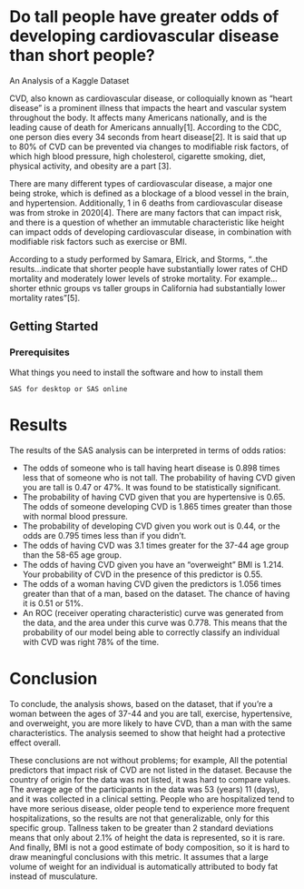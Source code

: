 # Do tall people have greater odds of developing cardiovascular disease than short people?


An Analysis of a Kaggle Dataset

CVD, also known as cardiovascular disease, or colloquially known as “heart disease” is a prominent illness that impacts the heart and vascular system throughout the body. It affects many Americans nationally, and is the leading cause of death for Americans annually[1]. 
According to the CDC, one person dies every 34 seconds from heart disease[2]. It is said that up to 80% of CVD can be prevented via changes to modifiable risk factors, of which high blood pressure, high cholesterol, cigarette smoking, diet, physical activity, and obesity are a part [3]. 

There are many different types of cardiovascular disease, a major one being stroke, which is defined as a blockage of a blood vessel in the brain, and hypertension. Additionally, 1 in 6 deaths from cardiovascular disease was from stroke in 2020[4].
There are many factors that can impact risk, and there is a question of whether an immutable characteristic like height can impact odds of developing cardiovascular disease, in combination with modifiable risk factors such as exercise or BMI. 

According to a study performed by Samara, Elrick, and Storms, “..the results…indicate that shorter people have substantially lower rates of CHD mortality and moderately lower levels of stroke mortality. For example…shorter ethnic groups vs taller groups in California had substantially lower mortality rates”[5]. 

## Getting Started

### Prerequisites

What things you need to install the software and how to install them

```
SAS for desktop or SAS online
```


# Results
The results of the SAS analysis can be interpreted in terms of odds ratios: 
 - The odds of someone who is tall having heart disease is 0.898 times less that of someone who is not tall. The probability of having CVD given you are tall is 0.47 or 47%. It was found to be statistically significant. 
 - The probability of having CVD given that you are hypertensive is 0.65. The odds of someone developing CVD is 1.865 times greater than those with normal blood pressure.
 - The probability of developing CVD given you work out is 0.44, or the odds are 0.795 times less than if you didn’t. 
 - The odds of having CVD was 3.1 times greater for the 37-44 age group than the 58-65 age group.
 - The odds of having CVD given you have an “overweight” BMI is 1.214. Your probability of CVD in the presence of this predictor is 0.55. 
 - The odds of a woman having CVD given the predictors is 1.056 times greater than that of a man, based on the dataset. The chance of having it is 0.51 or 51%.
 - An ROC (receiver operating characteristic) curve was generated from the data, and the area under this curve was 0.778. This means that the probability of our model being able to correctly classify an individual with CVD was right 78% of the time.

# Conclusion

To conclude, the analysis shows, based on the dataset, that if you’re a woman between the ages of 37-44 and you are tall, exercise, hypertensive, and overweight, you are more likely to have CVD, than a man with the same characteristics. The analysis seemed to show that height had a protective effect overall. 

 These conclusions are not without problems; for example,  All the potential predictors that impact risk of CVD are not listed in the dataset. Because the country of origin for the data was not listed, it was hard to compare values. The average age of the participants in the data was 53 (years) 11 (days), and it was collected in a clinical setting. People who are hospitalized tend to have more serious disease, older people tend to experience more frequent hospitalizations, so the results are not that generalizable, only for this specific group. Tallness taken to be greater than 2 standard deviations means that only about 2.1% of height the data is represented, so it is rare. And finally, BMI is not a good estimate of body composition, so it is hard to draw meaningful conclusions with this metric. It assumes that a large volume of weight for an individual is automatically attributed to body fat instead of musculature. 



